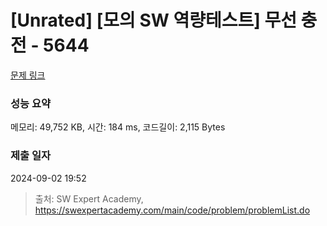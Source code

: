 # [Unrated] [모의 SW 역량테스트] 무선 충전 - 5644 

[문제 링크](https://swexpertacademy.com/main/code/problem/problemDetail.do?contestProbId=AWXRDL1aeugDFAUo) 

### 성능 요약

메모리: 49,752 KB, 시간: 184 ms, 코드길이: 2,115 Bytes

### 제출 일자

2024-09-02 19:52



> 출처: SW Expert Academy, https://swexpertacademy.com/main/code/problem/problemList.do